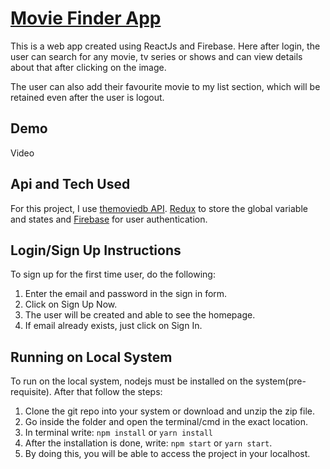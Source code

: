 # [Movie Finder App](https://movies-finder-9b6fd.web.app/)

This is a web app created using ReactJs and Firebase. Here after login, the user can search for any movie, tv series or shows and can view details about that after clicking on the image.

The user can also add their favourite movie to my list section, which will be retained even after the user is logout.

## Demo
Video

## Api and Tech Used
For this project, I use [themoviedb API](https://www.themoviedb.org). [Redux](https://redux.js.org) to store the global variable and states and [Firebase](https://firebase.google.com) for user authentication.

## Login/Sign Up Instructions
To sign up for the first time user, do the following:
1. Enter the email and password in the sign in form.
2. Click on Sign Up Now.
3. The user will be created and able to see the homepage.
4. If email already exists, just click on Sign In.


## Running on Local System
To run on the local system, nodejs must be installed on the system(pre-requisite). After that follow the steps:
1. Clone the git repo into your system or download and unzip the zip file.
2. Go inside the folder and open the terminal/cmd in the exact location.
3. In terminal write: `npm install` or `yarn install`
4. After the installation is done, write: `npm start` or `yarn start`.
5. By doing this, you will be able to access the project in your localhost.


